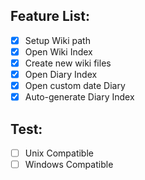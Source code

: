## Feature List:
- [x] Setup Wiki path
- [x] Open Wiki Index
- [x] Create new wiki files
- [x] Open Diary Index
- [x] Open custom date Diary
- [x] Auto-generate Diary Index

## Test:
- [ ] Unix Compatible
- [ ] Windows Compatible
